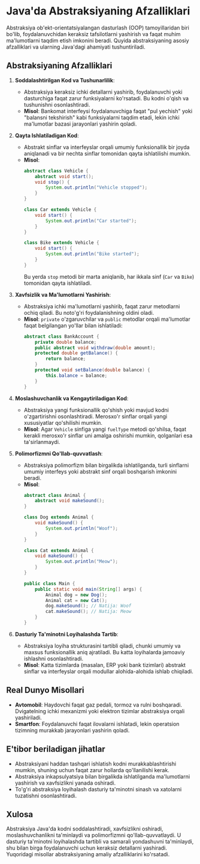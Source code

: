 # Java'da Abstraksiyaning Afzalliklari

Abstraksiya ob'ekt-orientatsiyalangan dasturlash (OOP) tamoyillaridan biri bo'lib, foydalanuvchidan keraksiz tafsilotlarni yashirish va faqat muhim ma'lumotlarni taqdim etish imkonini beradi. Quyida abstraksiyaning asosiy afzalliklari va ularning Java'dagi ahamiyati tushuntiriladi.

## Abstraksiyaning Afzalliklari

1. **Soddalashtirilgan Kod va Tushunarlilik**:
   - Abstraksiya keraksiz ichki detallarni yashirib, foydalanuvchi yoki dasturchiga faqat zarur funksiyalarni ko'rsatadi. Bu kodni o'qish va tushunishni osonlashtiradi.
   - **Misol**: Bankomat interfeysi foydalanuvchiga faqat "pul yechish" yoki "balansni tekshirish" kabi funksiyalarni taqdim etadi, lekin ichki ma'lumotlar bazasi jarayonlari yashirin qoladi.

2. **Qayta Ishlatiladigan Kod**:
   - Abstrakt sinflar va interfeyslar orqali umumiy funksionallik bir joyda aniqlanadi va bir nechta sinflar tomonidan qayta ishlatilishi mumkin.
   - **Misol**:
     ```java
     abstract class Vehicle {
         abstract void start();
         void stop() {
             System.out.println("Vehicle stopped");
         }
     }

     class Car extends Vehicle {
         void start() {
             System.out.println("Car started");
         }
     }

     class Bike extends Vehicle {
         void start() {
             System.out.println("Bike started");
         }
     }
     ```
     Bu yerda `stop` metodi bir marta aniqlanib, har ikkala sinf (`Car` va `Bike`) tomonidan qayta ishlatiladi.

3. **Xavfsizlik va Ma'lumotlarni Yashirish**:
   - Abstraksiya ichki ma'lumotlarni yashirib, faqat zarur metodlarni ochiq qiladi. Bu noto'g'ri foydalanishning oldini oladi.
   - **Misol**: `private` o'zgaruvchilar va `public` metodlar orqali ma'lumotlar faqat belgilangan yo'llar bilan ishlatiladi:
     ```java
     abstract class BankAccount {
         private double balance;
         public abstract void withdraw(double amount);
         protected double getBalance() {
             return balance;
         }
         protected void setBalance(double balance) {
             this.balance = balance;
         }
     }
     ```

4. **Moslashuvchanlik va Kengaytiriladigan Kod**:
   - Abstraksiya yangi funksionallik qo'shish yoki mavjud kodni o'zgartirishni osonlashtiradi. Merosxo'r sinflar orqali yangi xususiyatlar qo'shilishi mumkin.
   - **Misol**: Agar `Vehicle` sinfiga yangi `fuelType` metodi qo'shilsa, faqat kerakli merosxo'r sinflar uni amalga oshirishi mumkin, qolganlari esa ta'sirlanmaydi.

5. **Polimorfizmni Qo'llab-quvvatlash**:
   - Abstraksiya polimorfizm bilan birgalikda ishlatilganda, turli sinflarni umumiy interfeys yoki abstrakt sinf orqali boshqarish imkonini beradi.
   - **Misol**:
     ```java
     abstract class Animal {
         abstract void makeSound();
     }

     class Dog extends Animal {
         void makeSound() {
             System.out.println("Woof");
         }
     }

     class Cat extends Animal {
         void makeSound() {
             System.out.println("Meow");
         }
     }

     public class Main {
         public static void main(String[] args) {
             Animal dog = new Dog();
             Animal cat = new Cat();
             dog.makeSound(); // Natija: Woof
             cat.makeSound(); // Natija: Meow
         }
     }
     ```

6. **Dasturiy Ta'minotni Loyihalashda Tartib**:
   - Abstraksiya loyiha strukturasini tartibli qiladi, chunki umumiy va maxsus funksionallik aniq ajratiladi. Bu katta loyihalarda jamoaviy ishlashni osonlashtiradi.
   - **Misol**: Katta tizimlarda (masalan, ERP yoki bank tizimlari) abstrakt sinflar va interfeyslar orqali modullar alohida-alohida ishlab chiqiladi.

## Real Dunyo Misollari
- **Avtomobil**: Haydovchi faqat gaz pedali, tormoz va rulni boshqaradi. Dvigatelning ichki mexanizmi yoki elektron tizimlar abstraksiya orqali yashiriladi.
- **Smartfon**: Foydalanuvchi faqat ilovalarni ishlatadi, lekin operatsion tizimning murakkab jarayonlari yashirin qoladi.

## E'tibor beriladigan jihatlar
- Abstraksiyani haddan tashqari ishlatish kodni murakkablashtirishi mumkin, shuning uchun faqat zarur hollarda qo'llanilishi kerak.
- Abstraksiya inkapsulyatsiya bilan birgalikda ishlatilganda ma'lumotlarni yashirish va xavfsizlikni yanada oshiradi.
- To'g'ri abstraksiya loyihalash dasturiy ta'minotni sinash va xatolarni tuzatishni osonlashtiradi.

## Xulosa
Abstraksiya Java'da kodni soddalashtiradi, xavfsizlikni oshiradi, moslashuvchanlikni ta'minlaydi va polimorfizmni qo'llab-quvvatlaydi. U dasturiy ta'minotni loyihalashda tartibli va samarali yondashuvni ta'minlaydi, shu bilan birga foydalanuvchi uchun keraksiz detallarni yashiradi. Yuqoridagi misollar abstraksiyaning amaliy afzalliklarini ko'rsatadi.
